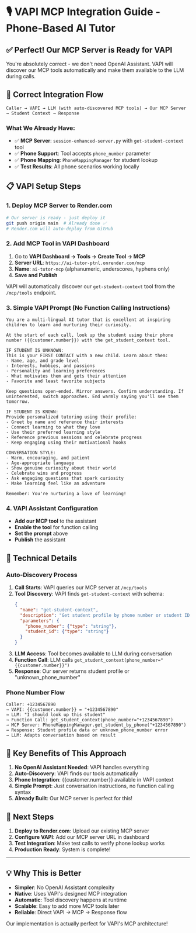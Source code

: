 # 🎙️ VAPI MCP Integration Guide - Phone-Based AI Tutor

## ✅ **Perfect! Our MCP Server is Ready for VAPI**

You're absolutely correct - we don't need OpenAI Assistant. VAPI will discover our MCP tools automatically and make them available to the LLM during calls.

## 🔄 **Correct Integration Flow**

```
Caller → VAPI → LLM (with auto-discovered MCP tools) → Our MCP Server → Student Context → Response
```

### **What We Already Have:**
- ✅ **MCP Server**: `session-enhanced-server.py` with `get-student-context` tool
- ✅ **Phone Support**: Tool accepts `phone_number` parameter  
- ✅ **Phone Mapping**: `PhoneMappingManager` for student lookup
- ✅ **Test Results**: All phone scenarios working locally

## 📋 **VAPI Setup Steps**

### 1. **Deploy MCP Server to Render.com**
```bash
# Our server is ready - just deploy it
git push origin main  # Already done ✅
# Render.com will auto-deploy from GitHub
```

### 2. **Add MCP Tool in VAPI Dashboard**
1. Go to **VAPI Dashboard → Tools → Create Tool → MCP**
2. **Server URL**: `https://ai-tutor-ptnl.onrender.com/mcp`
3. **Name**: `ai-tutor-mcp` (alphanumeric, underscores, hyphens only)
4. **Save and Publish**

VAPI will automatically discover our `get-student-context` tool from the `/mcp/tools` endpoint.

### 3. **Simple VAPI Prompt** (No Function Calling Instructions)
```
You are a multi-lingual AI tutor that is excellent at inspiring children to learn and nurturing their curiosity.

At the start of each call, look up the student using their phone number ({{customer.number}}) with the get_student_context tool.

IF STUDENT IS UNKNOWN:
This is your FIRST CONTACT with a new child. Learn about them:
- Name, age, and grade level
- Interests, hobbies, and passions  
- Personality and learning preferences
- What motivates them and gets their attention
- Favorite and least favorite subjects

Keep questions open-ended. Mirror answers. Confirm understanding. If uninterested, switch approaches. End warmly saying you'll see them tomorrow.

IF STUDENT IS KNOWN:
Provide personalized tutoring using their profile:
- Greet by name and reference their interests
- Connect learning to what they love
- Use their preferred learning style
- Reference previous sessions and celebrate progress
- Keep engaging using their motivational hooks

CONVERSATION STYLE:
- Warm, encouraging, and patient
- Age-appropriate language
- Show genuine curiosity about their world
- Celebrate wins and progress
- Ask engaging questions that spark curiosity
- Make learning feel like an adventure

Remember: You're nurturing a love of learning!
```

### 4. **VAPI Assistant Configuration**
- **Add our MCP tool** to the assistant
- **Enable the tool** for function calling
- **Set the prompt** above
- **Publish** the assistant

## 🔧 **Technical Details**

### **Auto-Discovery Process**
1. **Call Starts**: VAPI queries our MCP server at `/mcp/tools`
2. **Tool Discovery**: VAPI finds `get-student-context` with schema:
   ```json
   {
     "name": "get-student-context",
     "description": "Get student profile by phone number or student ID",
     "parameters": {
       "phone_number": {"type": "string"},
       "student_id": {"type": "string"}
     }
   }
   ```
3. **LLM Access**: Tool becomes available to LLM during conversation
4. **Function Call**: LLM calls `get_student_context(phone_number="{{customer.number}}")`
5. **Response**: Our server returns student profile or "unknown_phone_number"

### **Phone Number Flow**
```
Caller: +1234567890
→ VAPI: {{customer.number}} = "+1234567890"
→ LLM: "I should look up this student"
→ Function Call: get_student_context(phone_number="+1234567890")
→ MCP Server: PhoneMappingManager.get_student_by_phone("+1234567890")
→ Response: Student profile data or unknown_phone_number error
→ LLM: Adapts conversation based on result
```

## 🎯 **Key Benefits of This Approach**

1. **No OpenAI Assistant Needed**: VAPI handles everything
2. **Auto-Discovery**: VAPI finds our tools automatically
3. **Phone Integration**: {{customer.number}} available in VAPI context
4. **Simple Prompt**: Just conversation instructions, no function calling syntax
5. **Already Built**: Our MCP server is perfect for this!

## 🚀 **Next Steps**

1. **Deploy to Render.com**: Upload our existing MCP server
2. **Configure VAPI**: Add our MCP server URL in dashboard
3. **Test Integration**: Make test calls to verify phone lookup works
4. **Production Ready**: System is complete!

---

## 💡 **Why This is Better**

- **Simpler**: No OpenAI Assistant complexity
- **Native**: Uses VAPI's designed MCP integration
- **Automatic**: Tool discovery happens at runtime
- **Scalable**: Easy to add more MCP tools later
- **Reliable**: Direct VAPI → MCP → Response flow

Our implementation is actually perfect for VAPI's MCP architecture!